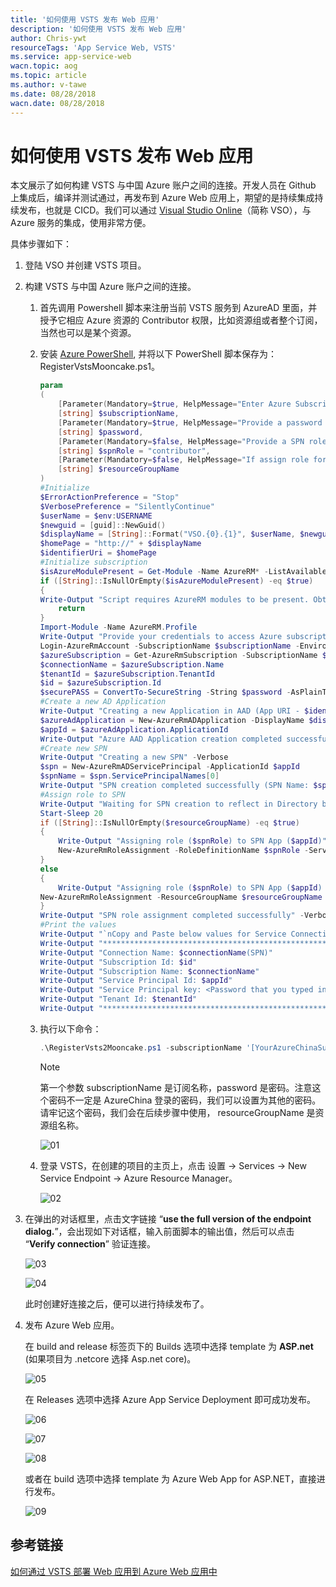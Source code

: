 ```yaml
---
title: '如何使用 VSTS 发布 Web 应用'
description: '如何使用 VSTS 发布 Web 应用'
author: Chris-ywt 
resourceTags: 'App Service Web, VSTS'
ms.service: app-service-web
wacn.topic: aog
ms.topic: article
ms.author: v-tawe
ms.date: 08/28/2018
wacn.date: 08/28/2018
---
```


# 如何使用 VSTS 发布 Web 应用

本文展示了如何构建 VSTS 与中国 Azure 账户之间的连接。开发人员在 Github 上集成后，编译并测试通过，再发布到 Azure Web 应用上，期望的是持续集成持续发布，也就是 CICD。我们可以通过 [Visual Studio Online](https://www.visualstudio.com/zh-hans/vso/)（简称 VSO），与 Azure 服务的集成，使用非常方便。

具体步骤如下：

1. 登陆 VSO 并创建 VSTS 项目。

2. 构建 VSTS 与中国 Azure 账户之间的连接。

    1. 首先调用 Powershell 脚本来注册当前 VSTS 服务到 AzureAD 里面，并授予它相应 Azure 资源的 Contributor 权限，比如资源组或者整个订阅，当然也可以是某个资源。

    2. 安装 [Azure PowerShell](https://docs.microsoft.com/zh-cn/powershell/azure/install-azurerm-ps?view=azurermps-6.8.0), 并将以下 PowerShell 脚本保存为：RegisterVstsMooncake.ps1。

        ```PowerShell
        param
        (
            [Parameter(Mandatory=$true, HelpMessage="Enter Azure Subscription name. You need to be Subscription Admin to execute the script")]
            [string] $subscriptionName,
            [Parameter(Mandatory=$true, HelpMessage="Provide a password for SPN application that you would create")]
            [string] $password,
            [Parameter(Mandatory=$false, HelpMessage="Provide a SPN role assignment")]
            [string] $spnRole = "contributor",
            [Parameter(Mandatory=$false, HelpMessage="If assign role for target resource group, provide its name")]
            [string] $resourceGroupName
        )
        #Initialize
        $ErrorActionPreference = "Stop"
        $VerbosePreference = "SilentlyContinue"
        $userName = $env:USERNAME
        $newguid = [guid]::NewGuid()
        $displayName = [String]::Format("VSO.{0}.{1}", $userName, $newguid)
        $homePage = "http://" + $displayName
        $identifierUri = $homePage
        #Initialize subscription
        $isAzureModulePresent = Get-Module -Name AzureRM* -ListAvailable
        if ([String]::IsNullOrEmpty($isAzureModulePresent) -eq $true)
        {
        Write-Output "Script requires AzureRM modules to be present. Obtain AzureRM from https://github.com/Azure/azure-powershell/releases. Please refer https://github.com/Microsoft/vsts-tasks/blob/master/Tasks/DeployAzureResourceGroup/README.md for recommended AzureRM versions." -Verbose
            return
        }
        Import-Module -Name AzureRM.Profile
        Write-Output "Provide your credentials to access Azure subscription $subscriptionName" -Verbose
        Login-AzureRmAccount -SubscriptionName $subscriptionName -Environment 'AzureChinaCloud'
        $azureSubscription = Get-AzureRmSubscription -SubscriptionName $subscriptionName
        $connectionName = $azureSubscription.Name
        $tenantId = $azureSubscription.TenantId
        $id = $azureSubscription.Id
        $securePASS = ConvertTo-SecureString -String $password -AsPlainText -Force
        #Create a new AD Application
        Write-Output "Creating a new Application in AAD (App URI - $identifierUri)" -Verbose
        $azureAdApplication = New-AzureRmADApplication -DisplayName $displayName -HomePage $homePage -IdentifierUris $identifierUri -Password $securePASS -Verbose
        $appId = $azureAdApplication.ApplicationId
        Write-Output "Azure AAD Application creation completed successfully (Application Id: $appId)" -Verbose
        #Create new SPN
        Write-Output "Creating a new SPN" -Verbose
        $spn = New-AzureRmADServicePrincipal -ApplicationId $appId
        $spnName = $spn.ServicePrincipalNames[0]
        Write-Output "SPN creation completed successfully (SPN Name: $spnName)" -Verbose
        #Assign role to SPN
        Write-Output "Waiting for SPN creation to reflect in Directory before Role assignment"
        Start-Sleep 20
        if ([String]::IsNullOrEmpty($resourceGroupName) -eq $true)
        {
            Write-Output "Assigning role ($spnRole) to SPN App ($appId)" -Verbose
            New-AzureRmRoleAssignment -RoleDefinitionName $spnRole -ServicePrincipalName $appId
        }
        else
        {
            Write-Output "Assigning role ($spnRole) to SPN App ($appId) for resource group ($resourceGroupName)" -Verbose
        New-AzureRmRoleAssignment -ResourceGroupName $resourceGroupName -RoleDefinitionName $spnRole -ServicePrincipalName $appId
        }
        Write-Output "SPN role assignment completed successfully" -Verbose
        #Print the values
        Write-Output "`nCopy and Paste below values for Service Connection" -Verbose
        Write-Output "***************************************************************************"
        Write-Output "Connection Name: $connectionName(SPN)"
        Write-Output "Subscription Id: $id"
        Write-Output "Subscription Name: $connectionName"
        Write-Output "Service Principal Id: $appId"
        Write-Output "Service Principal key: <Password that you typed in>"
        Write-Output "Tenant Id: $tenantId"
        Write-Output "***************************************************************************" 
        ```

    3. 执行以下命令：

        ```PowerShell
        .\RegisterVsts2Mooncake.ps1 -subscriptionName '[YourAzureChinaSubscriptionName]' -password '[YourPassword]' -resourceGroupName '[YourAzureChinaResourceGroup]'
        ```

        > [!NOTE]
        > 第一个参数 subscriptionName 是订阅名称，password 是密码。注意这个密码不一定是 AzureChina 登录的密码，我们可以设置为其他的密码。请牢记这个密码，我们会在后续步骤中使用， resourceGroupName 是资源组名称。

        ![01](media/aog-app-service-web-howto-deploy-via-vsts/01.png)

    4. 登录 VSTS，在创建的项目的主页上，点击 设置 -> Services -> New Service Endpoint -> Azure Resource Manager。

        ![02](media/aog-app-service-web-howto-deploy-via-vsts/02.png)

3. 在弹出的对话框里，点击文字链接 “**use the full version of the endpoint dialog.**”，会出现如下对话框，输入前面脚本的输出值，然后可以点击 “**Verify connection**” 验证连接。

    ![03](media/aog-app-service-web-howto-deploy-via-vsts/03.png)

    ![04](media/aog-app-service-web-howto-deploy-via-vsts/04.png)

    此时创建好连接之后，便可以进行持续发布了。

4. 发布 Azure Web 应用。

    在 build and release 标签页下的 Builds 选项中选择 template 为 **ASP.net** (如果项目为 .netcore 选择 Asp.net core)。

    ![05](media/aog-app-service-web-howto-deploy-via-vsts/05.png)

    在 Releases 选项中选择 Azure App Service Deployment 即可成功发布。

    ![06](media/aog-app-service-web-howto-deploy-via-vsts/06.png)

    ![07](media/aog-app-service-web-howto-deploy-via-vsts/07.png)

    ![08](media/aog-app-service-web-howto-deploy-via-vsts/08.png)

    或者在 build 选项中选择 template 为 Azure Web App for ASP.NET，直接进行发布。

    ![09](media/aog-app-service-web-howto-deploy-via-vsts/09.png)

## 参考链接

[如何通过 VSTS 部署 Web 应用到 Azure Web 应用中](https://docs.microsoft.com/zh-cn/vsts/build-release/apps/cd/deploy-webdeploy-webapps?view=vsts)